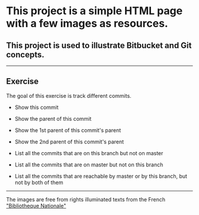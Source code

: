 # This project is a simple HTML page with a few images as resources.

## This project is used to illustrate Bitbucket and Git concepts.

***

## Exercise

The goal of this exercise is track different commits.


* Show this commit


* Show the parent of this commit


* Show the 1st parent of this commit's parent


* Show the 2nd parent of this commit's parent


* List all the commits that are on this branch but not on master


* List all the commits that are on master but not on this branch


* List all the commits that are reachable by master or by this branch, but not by both of them 


***

The images are free from rights illuminated texts from the French ["Bibliotheque Nationale"](http://www.enluminures.culture.fr/documentation/enlumine/fr/visites.htm) 